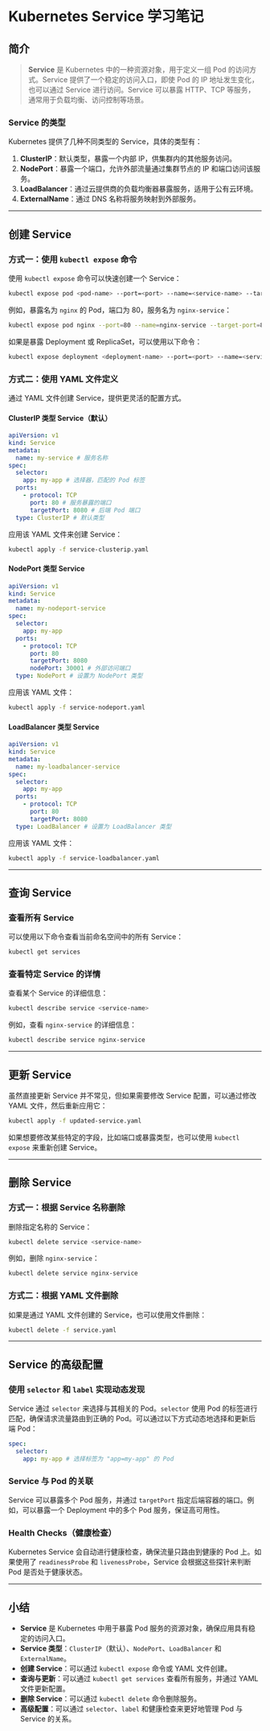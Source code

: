 # Kubernetes Service 学习笔记

## 简介

> **Service** 是 Kubernetes 中的一种资源对象，用于定义一组 Pod 的访问方式。Service 提供了一个稳定的访问入口，即使 Pod 的 IP 地址发生变化，也可以通过 Service 进行访问。Service 可以暴露 HTTP、TCP 等服务，通常用于负载均衡、访问控制等场景。

### Service 的类型

Kubernetes 提供了几种不同类型的 Service，具体的类型有：

1. **ClusterIP**：默认类型，暴露一个内部 IP，供集群内的其他服务访问。
2. **NodePort**：暴露一个端口，允许外部流量通过集群节点的 IP 和端口访问该服务。
3. **LoadBalancer**：通过云提供商的负载均衡器暴露服务，适用于公有云环境。
4. **ExternalName**：通过 DNS 名称将服务映射到外部服务。

---

## 创建 Service

### 方式一：使用 `kubectl expose` 命令

使用 `kubectl expose` 命令可以快速创建一个 Service：

```bash
kubectl expose pod <pod-name> --port=<port> --name=<service-name> --target-port=<target-port>
```

例如，暴露名为 `nginx` 的 Pod，端口为 80，服务名为 `nginx-service`：

```bash
kubectl expose pod nginx --port=80 --name=nginx-service --target-port=80
```

如果是暴露 Deployment 或 ReplicaSet，可以使用以下命令：

```bash
kubectl expose deployment <deployment-name> --port=<port> --name=<service-name> --target-port=<target-port>
```

### 方式二：使用 YAML 文件定义

通过 YAML 文件创建 Service，提供更灵活的配置方式。

#### ClusterIP 类型 Service（默认）

```yaml
apiVersion: v1
kind: Service
metadata:
  name: my-service # 服务名称
spec:
  selector:
    app: my-app # 选择器，匹配的 Pod 标签
  ports:
    - protocol: TCP
      port: 80 # 服务暴露的端口
      targetPort: 8080 # 后端 Pod 端口
  type: ClusterIP # 默认类型
```

应用该 YAML 文件来创建 Service：

```bash
kubectl apply -f service-clusterip.yaml
```

#### NodePort 类型 Service

```yaml
apiVersion: v1
kind: Service
metadata:
  name: my-nodeport-service
spec:
  selector:
    app: my-app
  ports:
    - protocol: TCP
      port: 80
      targetPort: 8080
      nodePort: 30001 # 外部访问端口
  type: NodePort # 设置为 NodePort 类型
```

应用该 YAML 文件：

```bash
kubectl apply -f service-nodeport.yaml
```

#### LoadBalancer 类型 Service

```yaml
apiVersion: v1
kind: Service
metadata:
  name: my-loadbalancer-service
spec:
  selector:
    app: my-app
  ports:
    - protocol: TCP
      port: 80
      targetPort: 8080
  type: LoadBalancer # 设置为 LoadBalancer 类型
```

应用该 YAML 文件：

```bash
kubectl apply -f service-loadbalancer.yaml
```

---

## 查询 Service

### 查看所有 Service

可以使用以下命令查看当前命名空间中的所有 Service：

```bash
kubectl get services
```

### 查看特定 Service 的详情

查看某个 Service 的详细信息：

```bash
kubectl describe service <service-name>
```

例如，查看 `nginx-service` 的详细信息：

```bash
kubectl describe service nginx-service
```

---

## 更新 Service

虽然直接更新 Service 并不常见，但如果需要修改 Service 配置，可以通过修改 YAML 文件，然后重新应用它：

```bash
kubectl apply -f updated-service.yaml
```

如果想要修改某些特定的字段，比如端口或暴露类型，也可以使用 `kubectl expose` 来重新创建 Service。

---

## 删除 Service

### 方式一：根据 Service 名称删除

删除指定名称的 Service：

```bash
kubectl delete service <service-name>
```

例如，删除 `nginx-service`：

```bash
kubectl delete service nginx-service
```

### 方式二：根据 YAML 文件删除

如果是通过 YAML 文件创建的 Service，也可以使用文件删除：

```bash
kubectl delete -f service.yaml
```

---

## Service 的高级配置

### 使用 `selector` 和 `label` 实现动态发现

Service 通过 `selector` 来选择与其相关的 Pod。`selector` 使用 Pod 的标签进行匹配，确保请求流量路由到正确的 Pod。可以通过以下方式动态地选择和更新后端 Pod：

```yaml
spec:
  selector:
    app: my-app # 选择标签为 "app=my-app" 的 Pod
```

### Service 与 Pod 的关联

Service 可以暴露多个 Pod 服务，并通过 `targetPort` 指定后端容器的端口。例如，可以暴露一个 Deployment 中的多个 Pod 服务，保证高可用性。

### Health Checks（健康检查）

Kubernetes Service 会自动进行健康检查，确保流量只路由到健康的 Pod 上。如果使用了 `readinessProbe` 和 `livenessProbe`，Service 会根据这些探针来判断 Pod 是否处于健康状态。

---

## 小结

* **Service** 是 Kubernetes 中用于暴露 Pod 服务的资源对象，确保应用具有稳定的访问入口。
* **Service 类型**：`ClusterIP`（默认）、`NodePort`、`LoadBalancer` 和 `ExternalName`。
* **创建 Service**：可以通过 `kubectl expose` 命令或 YAML 文件创建。
* **查询与更新**：可以通过 `kubectl get services` 查看所有服务，并通过 YAML 文件更新配置。
* **删除 Service**：可以通过 `kubectl delete` 命令删除服务。
* **高级配置**：可以通过 `selector`、`label` 和健康检查来更好地管理 Pod 与 Service 的关系。
